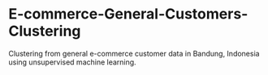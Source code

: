 # E-commerce-General-Customers-Clustering
Clustering from general e-commerce customer data in Bandung, Indonesia using unsupervised machine learning.
